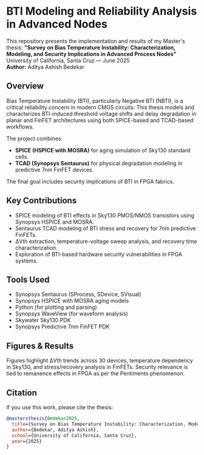 # BTI Modeling and Reliability Analysis in Advanced Nodes

This repository presents the implementation and results of my Master's thesis:
**"Survey on Bias Temperature Instability: Characterization, Modeling, and Security Implications in Advanced Process Nodes"**  
University of California, Santa Cruz — June 2025  
**Author:** Aditya Ashish Bedekar

## Overview

Bias Temperature Instability (BTI), particularly Negative BTI (NBTI), is a critical reliability concern in modern CMOS circuits. This thesis models and characterizes BTI-induced threshold voltage shifts and delay degradation in planar and FinFET architectures using both SPICE-based and TCAD-based workflows.

The project combines:
- **SPICE (HSPICE with MOSRA)** for aging simulation of Sky130 standard cells.
- **TCAD (Synopsys Sentaurus)** for physical degradation modeling in predictive 7nm FinFET devices.

The final goal includes security implications of BTI in FPGA fabrics.
## Key Contributions

- SPICE modeling of BTI effects in Sky130 PMOS/NMOS transistors using Synopsys HSPICE and MOSRA.
- Sentaurus TCAD modeling of BTI stress and recovery for 7nm predictive FinFETs.
- ΔVth extraction, temperature-voltage sweep analysis, and recovery time characterization.
- Exploration of BTI-based hardware security vulnerabilities in FPGA systems.

## Tools Used

- Synopsys Sentaurus (SProcess, SDevice, SVisual)
-  Synopsys HSPICE with MOSRA aging models
- Python (for plotting and parsing)
- Synopsys  WaveView (for waveform analysis)
- Skywater Sky130 PDK
- Synopsys Predictive 7nm FinFET PDK

## Figures & Results

Figures highlight ΔVth trends across 30 devices, temperature dependency in Sky130, and stress/recovery analysis in FinFETs. Security relevance is tied to remanence effects in FPGA as per the Pentimento phenomenon.

## Citation

If you use this work, please cite the thesis:

```bibtex
@mastersthesis{Bedekar2025,
  title={Survey on Bias Temperature Instability: Characterization, Modeling, and Security Implications in Advanced Process Nodes},
  author={Bedekar, Aditya Ashish},
  school={University of California, Santa Cruz},
  year={2025}
}




